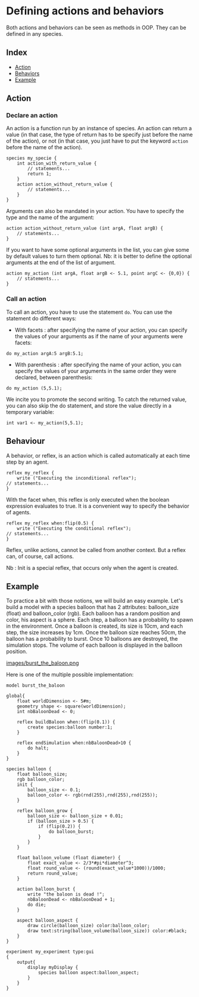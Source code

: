 # Defining actions and behaviors

Both actions and behaviors can be seen as methods in OOP. They can be defined in any species.

## Index

* [Action](#action)
* [Behaviors](#behaviors)
* [Example](#example)

## Action

### Declare an action

An action is a function run by an instance of species. An action can return a value (in that case, the type of return has to be specify just before the name of the action), or not (in that case, you just have to put the keyword `action` before the name of the action).

```
species my_specie {
	int action_with_return_value {
		// statements...
		return 1;
	}
	action action_without_return_value {
		// statements...
	}
}
```

Arguments can also be mandated in your action. You have to specify the type and the name of the argument:

```
action action_without_return_value (int argA, float argB) {
	// statements...
}
```

If you want to have some optional arguments in the list, you can give some by default values to turn them optional. Nb: it is better to define the optional arguments at the end of the list of argument.

```
action my_action (int argA, float argB <- 5.1, point argC <- {0,0}) {
	// statements...
}
```

### Call an action

To call an action, you have to use the statement `do`. You can use the statement do different ways:

* With facets : after specifying the name of your action, you can specify the values of your arguments as if the name of your arguments were facets:

```
do my_action argA:5 argB:5.1;
```

* With parenthesis : after specifying the name of your action, you can specify the values of your arguments in the same order they were declared, between parenthesis:

```
do my_action (5,5.1);
```

We incite you to promote the second writing. To catch the returned value, you can also skip the do statement, and store the value directly in a temporary variable:

```
int var1 <- my_action(5,5.1);
```

## Behaviour

A behavior, or reflex, is an action which is called automatically at each time step by an agent.

```
reflex my_reflex {
	write ("Executing the inconditional reflex");
// statements...
}
```

With the facet when, this reflex is only executed when the boolean expression evaluates to true. It is a convenient way to specify the behavior of agents.

```
reflex my_reflex when:flip(0.5) {
	write ("Executing the conditional reflex");
// statements...
}
```

Reflex, unlike actions, cannot be called from another context. But a reflex can, of course, call actions.

Nb : Init is a special reflex, that occurs only when the agent is created.

## Example

To practice a bit with those notions, we will build an easy example. Let's build a model with a species balloon that has 2 attributes: balloon_size (float) and balloon_color (rgb). Each balloon has a random position and color, his aspect is a sphere. Each step, a balloon has a probability to spawn in the environment. Once a balloon is created, its size is 10cm, and each step, the size increases by 1cm. Once the balloon size reaches 50cm, the balloon has a probability to burst. Once 10 balloons are destroyed, the simulation stops. The volume of each balloon is displayed in the balloon position.

[images/burst_the_baloon.png](resources/images/burst_the_baloon.png) 

Here is one of the multiple possible implementation:

```
model burst_the_baloon

global{
	float worldDimension <- 5#m;
	geometry shape <- square(worldDimension);
	int nbBaloonDead <- 0;

	reflex buildBaloon when:(flip(0.1)) {
		create species:balloon number:1;
	}
	
	reflex endSimulation when:nbBaloonDead>10 {
		do halt;
	}
}

species balloon {
	float balloon_size;
	rgb balloon_color;
	init {
		balloon_size <- 0.1;
		balloon_color <- rgb(rnd(255),rnd(255),rnd(255));
	}

	reflex balloon_grow {
		balloon_size <- balloon_size + 0.01;
		if (balloon_size > 0.5) {
			if (flip(0.2)) {
				do balloon_burst;
			}
		}
	}
	
	float balloon_volume (float diameter) {
		float exact_value <- 2/3*#pi*diameter^3;
		float round_value <- (round(exact_value*1000))/1000;
		return round_value;
	}
	
	action balloon_burst {
		write "the baloon is dead !";
		nbBaloonDead <- nbBaloonDead + 1;
		do die;
	}
	
	aspect balloon_aspect {
		draw circle(balloon_size) color:balloon_color;
		draw text:string(balloon_volume(balloon_size)) color:#black;
	}
}

experiment my_experiment type:gui
{
	output{
		display myDisplay {
			species balloon aspect:balloon_aspect;
		}
	}
}
```